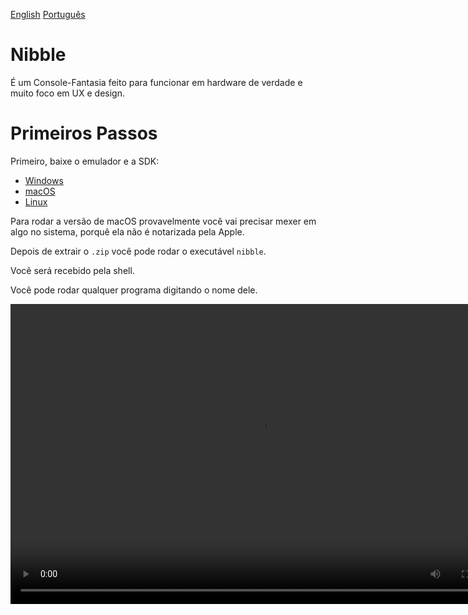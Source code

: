 [English](README.md) [Português](README.pt-BR.md)

# Nibble

É um Console-Fantasia feito para funcionar em hardware de verdade e muito
foco em UX e design.

# Primeiros Passos

Primeiro, baixe o emulador e a SDK:

- [Windows](https://github.com/nibbleteam/nibble/suites/294011958/artifacts/236752)
- [macOS](https://github.com/nibbleteam/nibble/suites/294011963/artifacts/236748)
- [Linux](https://github.com/nibbleteam/nibble/suites/294011960/artifacts/236751)

Para rodar a versão de macOS provavelmente você vai precisar mexer em algo no sistema, porquê ela não é notarizada pela Apple.

Depois de extrair o `.zip` você pode rodar o executável `nibble`.

Você será recebido pela shell.

Você pode rodar qualquer programa digitando o nome dele.

<p align="center">
        <video style="image-rendering: pixelated;" src ="https://github.com/pongboy/nibble/raw/master/assets/screencaps/shell-demo.mp4" width="800" height="480"/>
</p>
